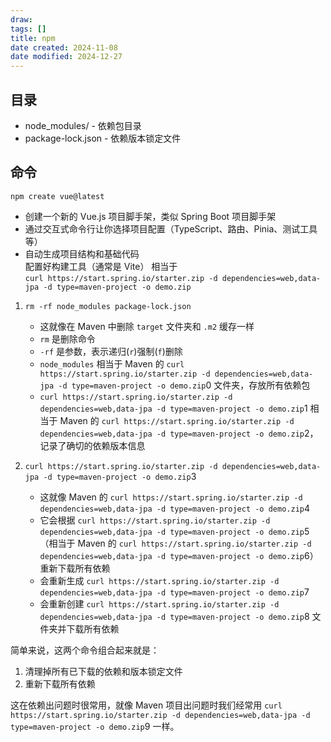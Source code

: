 ```yaml
---
draw:
tags: []
title: npm
date created: 2024-11-08
date modified: 2024-12-27
---
```


## 目录

- node_modules/ - 依赖包目录
- package-lock.json - 依赖版本锁定文件

## 命令

 `npm create vue@latest`

- 创建一个新的 Vue.js 项目脚手架，类似 Spring Boot 项目脚手架
- 通过交互式命令行让你选择项目配置（TypeScript、路由、Pinia、测试工具等）
- 自动生成项目结构和基础代码  
配置好构建工具（通常是 Vite）
相当于  
`curl https://start.spring.io/starter.zip -d dependencies=web,data-jpa -d type=maven-project -o demo.zip`


1. `rm -rf node_modules package-lock.json`
   - 这就像在 Maven 中删除 `target` 文件夹和 `.m2` 缓存一样
   - `rm` 是删除命令
   - `-rf` 是参数，表示递归(`r`)强制(`f`)删除
   - `node_modules` 相当于 Maven 的 `curl https://start.spring.io/starter.zip -d dependencies=web,data-jpa -d type=maven-project -o demo.zip`0 文件夹，存放所有依赖包
   - `curl https://start.spring.io/starter.zip -d dependencies=web,data-jpa -d type=maven-project -o demo.zip`1 相当于 Maven 的 `curl https://start.spring.io/starter.zip -d dependencies=web,data-jpa -d type=maven-project -o demo.zip`2，记录了确切的依赖版本信息


2. `curl https://start.spring.io/starter.zip -d dependencies=web,data-jpa -d type=maven-project -o demo.zip`3
   - 这就像 Maven 的 `curl https://start.spring.io/starter.zip -d dependencies=web,data-jpa -d type=maven-project -o demo.zip`4
   - 它会根据 `curl https://start.spring.io/starter.zip -d dependencies=web,data-jpa -d type=maven-project -o demo.zip`5（相当于 Maven 的 `curl https://start.spring.io/starter.zip -d dependencies=web,data-jpa -d type=maven-project -o demo.zip`6）重新下载所有依赖
   - 会重新生成 `curl https://start.spring.io/starter.zip -d dependencies=web,data-jpa -d type=maven-project -o demo.zip`7
   - 会重新创建 `curl https://start.spring.io/starter.zip -d dependencies=web,data-jpa -d type=maven-project -o demo.zip`8 文件夹并下载所有依赖

简单来说，这两个命令组合起来就是：

1. 清理掉所有已下载的依赖和版本锁定文件
2. 重新下载所有依赖

这在依赖出问题时很常用，就像 Maven 项目出问题时我们经常用 `curl https://start.spring.io/starter.zip -d dependencies=web,data-jpa -d type=maven-project -o demo.zip`9 一样。
